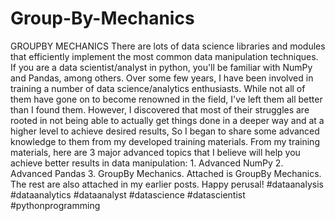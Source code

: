 # Group-By-Mechanics
GROUPBY MECHANICS   There are lots of data science libraries and modules that efficiently implement the most common data manipulation techniques. If you are a data scientist/analyst in python, you'll be familiar with NumPy and Pandas, among others.  Over some few years, I have been involved in training a number of data science/analytics enthusiasts. While not all of them have gone on to become renowned in the field, I've left them all better than I found them. However, I discovered that most of their struggles are rooted in not being able to actually get things done in a deeper way and at a higher level to achieve desired results, So I began to share some advanced knowledge to them from my developed training materials.  From my training materials, here are 3 major advanced topics that I believe will help you achieve better results in data manipulation: 1. Advanced NumPy 2. Advanced Pandas 3. GroupBy Mechanics.  Attached is GroupBy Mechanics. The rest are also attached in my earlier posts. Happy perusal!  #dataanalysis #dataanalytics #dataanalyst #datascience #datascientist #pythonprogramming
